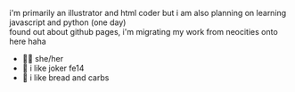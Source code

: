 i'm primarily an illustrator and html coder but i am also planning on learning javascript and python (one day) <br>
found out about github pages, i'm migrating my work from neocities onto here haha

- 🚣‍♀️ she/her 
- 🥺 i like joker fe14
- 🥄 i like bread and carbs
